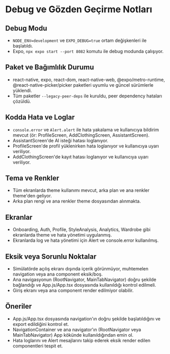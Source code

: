 # Debug ve Gözden Geçirme Notları

## Debug Modu
- `NODE_ENV=development` ve `EXPO_DEBUG=true` ortam değişkenleri ile başlatıldı.
- Expo, `npx expo start --port 8082` komutu ile debug modunda çalışıyor.

## Paket ve Bağımlılık Durumu
- react-native, expo, react-dom, react-native-web, @expo/metro-runtime, @react-native-picker/picker paketleri uyumlu ve güncel sürümlerle yüklendi.
- Tüm paketler `--legacy-peer-deps` ile kuruldu, peer dependency hataları çözüldü.

## Kodda Hata ve Loglar
- `console.error` ve `Alert.alert` ile hata yakalama ve kullanıcıya bildirim mevcut (ör: ProfileScreen, AddClothingScreen, AssistantScreen).
- AssistantScreen'de AI isteği hatası loglanıyor.
- ProfileScreen'de profil yüklenirken hata loglanıyor ve kullanıcıya uyarı veriliyor.
- AddClothingScreen'de kayıt hatası loglanıyor ve kullanıcıya uyarı veriliyor.

## Tema ve Renkler
- Tüm ekranlarda theme kullanımı mevcut, arka plan ve ana renkler theme'den geliyor.
- Arka plan rengi ve ana renkler theme dosyasından alınmakta.

## Ekranlar
- Onboarding, Auth, Profile, StyleAnalysis, Analytics, Wardrobe gibi ekranlarda theme ve hata yönetimi uygulanmış.
- Ekranlarda log ve hata yönetimi için Alert ve console.error kullanılmış.

## Eksik veya Sorunlu Noktalar
- Simülatörde açılış ekranı dışında içerik görünmüyor, muhtemelen navigation veya ana component eksik/boş.
- Ana navigasyonun (RootNavigator, MainTabNavigator) doğru şekilde bağlandığı ve App.js/App.tsx dosyasında kullanıldığı kontrol edilmeli.
- Giriş ekranı veya ana component render edilmiyor olabilir.

## Öneriler
- App.js/App.tsx dosyasında navigation'ın doğru şekilde başlatıldığını ve export edildiğini kontrol et.
- NavigationContainer ve ana navigator'ın (RootNavigator veya MainTabNavigator) App kökünde kullanıldığından emin ol.
- Hata loglarını ve Alert mesajlarını takip ederek eksik render edilen componentleri tespit et. 